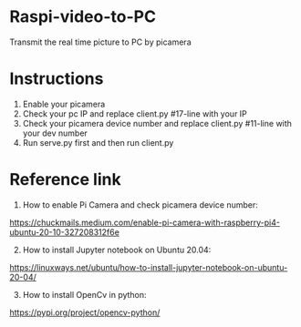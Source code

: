 # Raspi-video-to-PC
Transmit the real time picture to PC by picamera 

# Instructions
1. Enable your picamera
  2. Check your pc IP and replace client.py #17-line with your IP
3. Check your picamera device number and replace client.py #11-line with your dev number
4. Run serve.py first and then run client.py

# Reference link
1. How to enable Pi Camera and check picamera device number:

https://chuckmails.medium.com/enable-pi-camera-with-raspberry-pi4-ubuntu-20-10-327208312f6e

2. How to install Jupyter notebook on Ubuntu 20.04:

https://linuxways.net/ubuntu/how-to-install-jupyter-notebook-on-ubuntu-20-04/

3. How to install OpenCv in python:

https://pypi.org/project/opencv-python/



